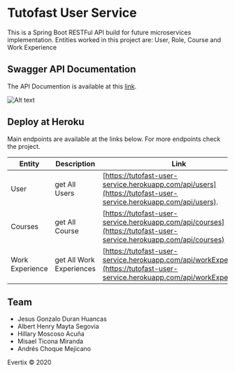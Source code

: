 # Tutofast User Service

This is a Spring Boot RESTFul API build for future microservices implementation. Entities worked in this project are: User, Role, Course and Work Experience

 

## Swagger API Documentation

The API Documention is available at this [link](https://tutofast-user-service.herokuapp.com/swagger-ui/index.html?configUrl=/v3/api-docs/swagger-config).

![Alt text](https://i.ibb.co/9hm1WT1/Swagger1.jpg "Optional title")


## Deploy at Heroku

Main endpoints are available at the links below. For more endpoints check the project.

|       Entity         |Description                          |Link|
|----------------|-------------------------------|-----------------------------|
|User            |get All Users          |[https://tutofast-user-service.herokuapp.com/api/users](https://tutofast-user-service.herokuapp.com/api/users).
|Courses          |get All Course        |[https://tutofast-user-service.herokuapp.com/api/courses](https://tutofast-user-service.herokuapp.com/api/courses)           |
|Work Experience |get All Work Experiences|[https://tutofast-user-service.herokuapp.com/api/workExperiences](https://tutofast-user-service.herokuapp.com/api/workExperiences) |

## Team
- Jesus Gonzalo Duran Huancas
- Albert Henry Mayta Segovia 
- Hillary Moscoso Acuña
- Misael Ticona Miranda
- Andrés Choque Mejicano

Evertix © 2020
